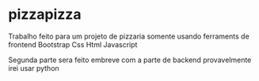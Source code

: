 # pizzapizza

Trabalho feito para um projeto de pizzaria somente usando ferraments de frontend
Bootstrap
Css
Html
Javascript

Segunda parte sera feito embreve com a parte de backend
provavelmente irei usar python
